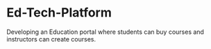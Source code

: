 # Ed-Tech-Platform
Developing an Education portal where students can buy courses and instructors can create courses.
